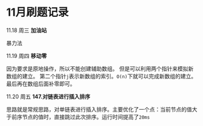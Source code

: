 # 11月刷题记录

11.18 周三 **加油站**

暴力法

11.19 周四 **移动零**

因为要求是原地操作，所以不能创建辅助数组。
但是可以利用两个指针来模拟新数组的建立。
第二个指针`j`表示新数组的索引。`O(n)`下就可以完成新数组的建立。最后再在数组后面补零即可。

11.20 周五 **147.对链表进行插入排序**

思路就是常规思路，对单链表进行插入排序。主要优化了一个点：当前节点的值大于前序节点的值时，直接跳过此次排序。运行时间提高了`20ms`